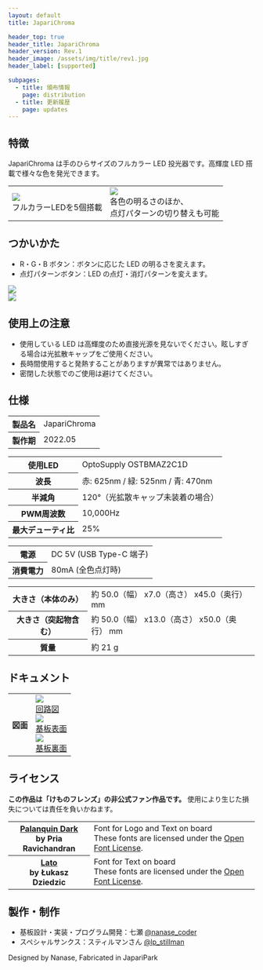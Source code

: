 ```yaml
---
layout: default
title: JapariChroma

header_top: true
header_title: JapariChroma
header_version: Rev.1
header_image: /assets/img/title/rev1.jpg
header_label: [supported]

subpages:
  - title: 頒布情報
    page: distribution
  - title: 更新履歴
    page: updates
---
```


## 特徴

JapariChroma は手のひらサイズのフルカラー LED 投光器です。高輝度 LED 搭載で様々な色を発光できます。

<table class="borderless-table no-image-border less-padding foot-note text-center center-table" style="max-width: 600px">
  <tbody>
    <tr>
      <td>
        <a href="{{site.baseurl}}/assets/img/rev1_photo_hd.jpg"><img class="no-image-border less-padding width-100p rounded-img" src="{{site.baseurl}}/assets/img/rev1_photo.jpg" /></a><br />
        フルカラーLEDを5個搭載
      </td>
      <td>
        <a href="{{site.baseurl}}/assets/img/rev1_photo2_hd.jpg"><img class="no-image-border less-padding width-100p rounded-img" src="{{site.baseurl}}/assets/img/rev1_photo2.jpg" /></a><br />
        各色の明るさのほか、<br />点灯パターンの切り替えも可能
      </td>
    </tr>
  </tbody>
</table>

## つかいかた

- R・G・B ボタン：ボタンに応じた LED の明るさを変えます。
- 点灯パターンボタン：LED の点灯・消灯パターンを変えます。

<div class="no-image-border text-center center-table" style="max-width: 600px">
  <a href="{{site.baseurl}}/assets/img/rev1_usage1_hd.jpg"><img class="no-image-border less-padding width-100p rounded-img" src="{{site.baseurl}}/assets/img/rev1_usage1.jpg" /></a>
</div>

<div class="no-image-border text-center center-table" style="max-width: 600px">
  <a href="{{site.baseurl}}/assets/img/rev1_usage2.png"><img class="no-image-border less-padding width-100p" src="{{site.baseurl}}/assets/img/rev1_usage2.png" /></a>
</div>

## 使用上の注意

- 使用している LED は高輝度のため直接光源を見ないでください。眩しすぎる場合は光拡散キャップをご使用ください。
- 長時間使用すると発熱することがありますが異常ではありません。
- 密閉した状態でのご使用は避けてください。

## 仕様

<table class="spec-table">
  <tbody>
    <tr>
      <th>製品名</th>
      <td>JapariChroma</td>
    </tr>
    <tr>
      <th>製作期</th>
      <td>2022.05</td>
    </tr>
  </tbody>
</table>

<table class="spec-table">
  <tbody>
    <tr>
      <th>使用LED</th>
      <td>OptoSupply OSTBMAZ2C1D</td>
    </tr>
    <tr>
      <th>波長</th>
      <td>赤: 625nm / 緑: 525nm / 青: 470nm</td>
    </tr>
    <tr>
      <th>半減角</th>
      <td>120°（光拡散キャップ未装着の場合）</td>
    </tr>
    <tr>
      <th>PWM周波数</th>
      <td>10,000Hz</td>
    </tr>
    <tr>
      <th>最大デューティ比</th>
      <td>25%</td>
    </tr>
  </tbody>
</table>

<table class="spec-table">
  <tbody>
    <tr>
      <th>電源</th>
      <td>DC 5V (USB Type-C 端子)</td>
    </tr>
    <tr>
      <th>消費電力</th>
      <td>80mA (全色点灯時)</td>
    </tr>
  </tbody>
</table>

<table class="spec-table">
  <tbody>
    <tr>
      <th>大きさ（本体のみ）</th>
      <td>約 50.0（幅） x7.0（高さ） x45.0（奥行） mm</td>
    </tr>
    <tr>
      <th>大きさ（突起物含む）</th>
      <td>約 50.0（幅） x13.0（高さ） x50.0（奥行） mm</td>
    </tr>
    <tr>
      <th>質量</th>
      <td>約 21 g</td>
    </tr>
  </tbody>
</table>

## ドキュメント

<table class="spec-table">
  <tbody>
    <tr>
      <th>図面</th>
      <td class="no-image-border text-center">
        <div class="inline-block">
          <a href="{{site.baseurl}}/assets/pdf/rev1_schematics.pdf" target="_blank">
            <img src="{{site.baseurl}}/assets/img/pdf_thumb/rev1_schematics.jpg" style="max-width: 240px" /><br />
            回路図
          </a>
        </div>
        <div class="inline-block">
          <a href="{{site.baseurl}}/assets/pdf/rev1_pcb_top.pdf" target="_blank">
            <img src="{{site.baseurl}}/assets/img/pdf_thumb/rev1_pcb_top.jpg" style="max-width: 240px" /><br />
            基板表面
          </a>
        </div>
        <div class="inline-block">
          <a href="{{site.baseurl}}/assets/pdf/rev1_pcb_bottom.pdf" target="_blank">
            <img src="{{site.baseurl}}/assets/img/pdf_thumb/rev1_pcb_bottom.jpg" style="max-width: 240px" /><br />
            基板裏面
          </a>
        </div>
      </td>
    </tr>
  </tbody>
</table>

## ライセンス

**この作品は「けものフレンズ」の非公式ファン作品です。** 使用により生じた損失については責任を負いかねます。

<table class="spec-table">
  <tbody>
    <tr>
      <th>
        <a href="https://fonts.google.com/specimen/Palanquin+Dark#about" target="_blank">Palanquin Dark</a><br />
        <span class="foot-note">by Pria Ravichandran</span>
      </th>
      <td>
        <span class="foot-note">Font for Logo and Text on board</span><br />
        These fonts are licensed under the <a href="https://scripts.sil.org/cms/scripts/page.php?site_id=nrsi&id=OFL" target="_blank">Open Font License</a>.
      </td>
    </tr>
    <tr>
      <th>
        <a href="https://fonts.google.com/specimen/Lato#about" target="_blank">Lato</a><br />
        <span class="foot-note">by Łukasz Dziedzic</span>
      </th>
      <td>
        <span class="foot-note">Font for Text on board</span><br />
        These fonts are licensed under the <a href="https://scripts.sil.org/cms/scripts/page.php?site_id=nrsi&id=OFL" target="_blank">Open Font License</a>.
      </td>
    </tr>
  </tbody>
</table>

<!--
<table class="spec-table">
  <tbody>
    <tr>
      <th>
        <a href="https://github.com/4ilo/ssd1306-stm32HAL" target="_blank">ssd1306-stm32HAL</a><br />
        <span class="foot-note">by 4ilo</span>
      </th>
      <td>
        <span class="foot-note">Display program and Font data</span><br />
        <a href="https://github.com/4ilo/ssd1306-stm32HAL/blob/master/LICENSE.md" target="_blank">MIT License</a>
      </td>
    </tr>
  </tbody>
</table> -->

## 製作・制作

- 基板設計・実装・プログラム開発：七瀬 [@nanase_coder](https://twitter.com/nanase_coder)
- スペシャルサンクス：スティルマンさん [@lp_stillman](https://twitter.com/lp_stillman)

<p class="text-center margin-50 epitaph">Designed by Nanase, Fabricated in <span class="small-caps">JapariPark</span></p>
